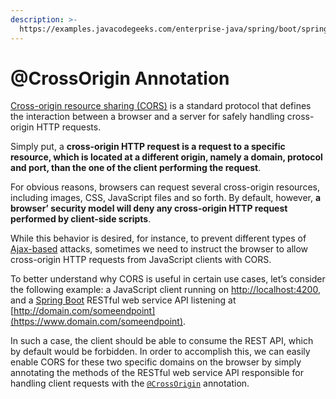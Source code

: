 ```yaml
---
description: >-
  https://examples.javacodegeeks.com/enterprise-java/spring/boot/spring-boot-crossorigin-annotation-example/
---
```


# @CrossOrigin Annotation

[Cross-origin resource sharing \(CORS\)](https://en.wikipedia.org/wiki/Cross-origin_resource_sharing) is a standard protocol that defines the interaction between a browser and a server for safely handling cross-origin HTTP requests.

Simply put, a **cross-origin HTTP request is a request to a specific resource, which is located at a different origin, namely a domain, protocol and port, than the one of the client performing the request**.

For obvious reasons, browsers can request several cross-origin resources, including images, CSS, JavaScript files and so forth. By default, however, **a browser’ security model will deny any cross-origin HTTP request performed by client-side scripts**.

While this behavior is desired, for instance, to prevent different types of [Ajax-based](https://en.wikipedia.org/wiki/Ajax_%28programming%29) attacks, sometimes we need to instruct the browser to allow cross-origin HTTP requests from JavaScript clients with CORS.

To better understand why CORS is useful in certain use cases, let’s consider the following example: a JavaScript client running on [http://localhost:4200](http://localhost:4200/), and a [Spring Boot](https://spring.io/projects/spring-boot) RESTful web service API listening at [http://domain.com/someendpoint](https://www.domain.com/someendpoint).

In such a case, the client should be able to consume the REST API, which by default would be forbidden. In order to accomplish this, we can easily enable CORS for these two specific domains on the browser by simply annotating the methods of the RESTful web service API responsible for handling client requests with the [`@CrossOrigin`](https://docs.spring.io/spring-framework/docs/current/javadoc-api/org/springframework/web/bind/annotation/CrossOrigin.html) annotation.

